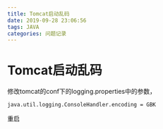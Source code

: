 ```yaml
---
title: Tomcat启动乱码
date: 2019-09-28 23:06:56
tags: JAVA
categories: 问题记录
---
```


# Tomcat启动乱码

修改tomcat的conf下的logging.properties中的参数，

```properties
java.util.logging.ConsoleHandler.encoding = GBK
```

重启